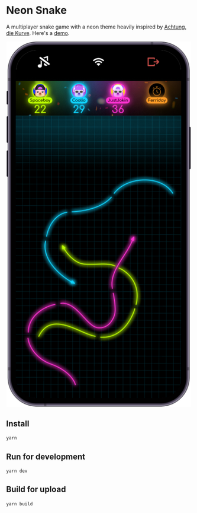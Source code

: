 # Neon Snake

A multiplayer snake game with a neon theme heavily inspired by [Achtung, die Kurve](https://en.wikipedia.org/wiki/Achtung,_die_Kurve!). Here's a [demo](https://developers.rune.ai/examples/neon-snake/).

[<img src="../../docs/static/img/multiplayer-games/neon-snake.png" width=500>](https://developers.rune.ai/examples/neon-snake/)

## Install

```sh
yarn
```

## Run for development

```sh
yarn dev
```

## Build for upload

```sh
yarn build
```

